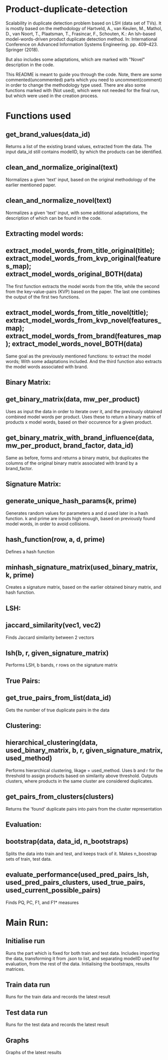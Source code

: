 # Product-duplicate-detection
Scalability in duplicate detection problem based on LSH (data set of TVs).
It is mostly based on the methodology of Hartveld, A., van Keulen, M., Mathol, D., van Noort, T., Plaatsman, T., Frasincar, F., Schouten, K.: An lsh-based model-words-driven product duplicate detection method. In: International Conference on Advanced Information Systems Engineering. pp. 409–423. Springer (2018).

But also includes some adaptations, which are marked with "Novel" description in the code.

This README is meant to guide you through the code.
Note, there are some commented(uncommented) parts which you need to uncomment(comment) in order to change the methodology type used.
There are also some functions marked with (Not used), which were not needed for the final run, but which were used in the creation process.

# Functions used
## get_brand_values(data_id)
Returns a list of the existing brand values, extracted from the data. The input data_id still contains modelID, by which the products can be identified.

## clean_and_normalize_original(text)
Normalizes a given 'text' input, based on the original methodology of the earlier mentioned paper.
## clean_and_normalize_novel(text)
Normalizes a given 'text' input, with some additional adaptations, the description of which can be found in the code.

## Extracting model words:
## extract_model_words_from_title_original(title); extract_model_words_from_kvp_original(features_map); extract_model_words_original_BOTH(data)
The first function extracts the model words from the title, while the second from the key-value-pairs (KVP) based on the paper. The last one combines the output of the first two functions.
## extract_model_words_from_title_novel(title); extract_model_words_from_kvp_novel(features_map); extract_model_words_from_brand(features_map); extract_model_words_novel_BOTH(data)
Same goal as the previously mentioned functions: to extract the model words; With some adaptations included. And the third function also extracts the model words associated with brand.

## Binary Matrix:
## get_binary_matrix(data, mw_per_product)
Uses as input the data in order to iterate over it, and the previously obtained combined model words per product. Uses these to return a binary matrix of products x model words, based on their occurence for a given product.
## get_binary_matrix_with_brand_influence(data, mw_per_product, brand_factor, data_id)
Same as before, forms and returns a binary matrix, but duplicates the columns of the original binary matrix associated with brand by a brand_factor.

## Signature Matrix:
## generate_unique_hash_params(k, prime)
Generates random values for parameters a and d used later in a hash function. k and prime are inputs high enough, based on previously found model words, in order to avoid collisions.
## hash_function(row, a, d, prime)
Defines a hash function
## minhash_signature_matrix(used_binary_matrix, k, prime)
Creates a signature matrix, based on the earlier obtained binary matrix, and hash function.

## LSH:
## jaccard_similarity(vec1, vec2)
Finds Jaccard similarity between 2 vectors
## lsh(b, r, given_signature_matrix)
Performs LSH, b bands, r rows on the signature matrix

## True Pairs:
## get_true_pairs_from_list(data_id)
Gets the number of true duplicate pairs in the data

## Clustering:
## hierarchical_clustering(data, used_binary_matrix, b, r, given_signature_matrix, used_method)
Performs hierarchical clustering, likage = used_method. Uses b and r for the threshold to assign products based on similarity above threshold. Outputs clusters, where products in the same cluster are considered duplicates.
## get_pairs_from_clusters(clusters)
Returns the 'found' duplicate pairs into pairs from the cluster representation

## Evaluation:
## bootstrap(data, data_id, n_bootstraps)
Splits the data into train and test, and keeps track of it. Makes n_boostrap sets of train, test data.
## evaluate_performance(used_pred_pairs_lsh, used_pred_pairs_clusters, used_true_pairs, used_current_possible_pairs)
Finds PQ, PC, F1, and F1* measures

# Main Run:
## Initialise run
Runs the part which is fixed for both train and test data.
Includes importing the data, transforming it from .json to list, and separating modelID used for evaluation, from the rest of the data.
Initialising the bootstraps, results matrices.
## Train data run
Runs for the train data and records the latest result
## Test data run
Runs for the test data and records the latest result
## Graphs
Graphs of the latest results

